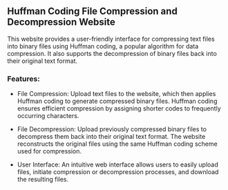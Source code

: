 ## Huffman Coding File Compression and Decompression Website

This website provides a user-friendly interface for compressing text files into binary files using Huffman coding, a popular algorithm for data compression. It also supports the decompression of binary files back into their original text format.

###  Features:
  - File Compression: Upload text files to the website, which then applies Huffman coding to generate compressed binary files. Huffman coding ensures efficient compression by assigning shorter codes to frequently occurring characters.

  - File Decompression: Upload previously compressed binary files to decompress them back into their original text format. The website reconstructs the original files using the same Huffman coding scheme used for compression.

  - User Interface: An intuitive web interface allows users to easily upload files, initiate compression or decompression processes, and download the resulting files.
